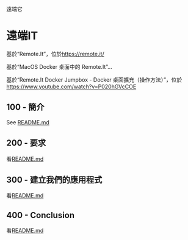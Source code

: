 遠端它

# 遠端IT

基於“Remote.It”，位於<https://remote.it/>

基於“MacOS Docker 桌面中的 Remote.It”...

基於“Remote.It Docker Jumpbox - Docker 桌面擴充（操作方法）”，位於<https://www.youtube.com/watch?v=P020hGVcCOE>

## 100 - 簡介

See [README.md](./100/README.md)

## 200 - 要求

看[README.md](./200/README.md)

## 300 - 建立我們的應用程式

看[README.md](./300/README.md)

## 400 - Conclusion

看[README.md](./400/README.md)
